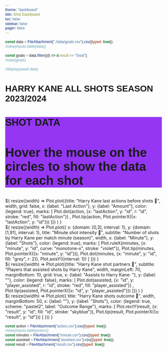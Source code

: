 ```yaml
---
theme: "dashboard"
title: Shot Dashboard
toc: false
sidebar: false
pager: false
---
```

<style>

html{

  font-family: "Bahnschrift", sans-serif;
}

h1, h2, h3 {
  font-family: bahnschrift, sans-serif;

}

figure h2, span{
  font-family: bahnschrift, sans-serif;

}

figure h3 {
  font-family: bahnschrift, sans-serif;

}



h2 b{
  font-family: "Bahnschrift", sans-serif;
}

text, .tooltip {
  font-family: sans-serif;
  font-size: 10pt;
}

text, #tool-data {
  font-family: bahnschrift, sans-serif;
  font-size: 20pt;
}

#container {
max-width: initial;
}


.dim {
  fill-opacity: 0.3;
}

.tooltip {
  position: absolute;
  width: auto;
  height: auto;
  padding: 8px;
  background: #ddd;
  pointer-events: none;
  border: 1px solid #eee;
  border-radius: 10px;
}

.custom-theme {
  --background-color: #4B0082;
  --color: #43FCD5;
  --color-meta: #f3efef ;
  --pitch-line-color: #E0FFFF;
  --pitch-shade-color: #cccccc;
}

g text{

  font-size: 8px;
}

@media (min-width: 640px) {
  .hero h1 {
    font-size: 90px;
  }
}

@media only screen and (max-width: 518px) {
  #tool-data {
      max-width: 408px;
  }
  #chart_card {
      max-width: 408px;
  }


}

}

</style>

<script src="https://d3js.org/d3.v5.min.js"></script>
<script type="text/javascript" src="https://enadol.de/js/d3-soccer/dist/d3-soccer.min.js"></script>
```js
const data = FileAttachment("./data/goals.csv").csv({typed: true});
//view(Inputs.table(data))
```

```js
const goals = data.filter((d) => d.result == "Goal");
//view(goals)
```
```js
//display(await data)
```

# HARRY KANE ALL SHOTS SEASON 2023/2024
<div id="container" class="grid grid-cols-3">
  <div id="tool-data" class="card grid-colspan-2 custom-theme" style="background-color: rgb(137 33 242 / 90%);"><h3>SHOT DATA</h3><h2>Hover the mouse on the circles to show the data for each shot</h2></div>
<div id="chart_card" class="card">
<script type="text/javascript">
const HEIGHT_HEADER = 90;
const HEIGHT_PITCH = 300;
const HEIGHT_FOOTER = 20;
var h = 300;
var teams = {
  'Bayern Munich': { color: 'crimson', side: 'home'},
  Opponent: { color: 'gold', side: 'away' }
  };
const data_harry =(async () =>{ fetch('./_file/data/harryshots.json')
 .then(response => response.json())
 .then(data_harry => {
 console.log(data_harry);
// aquí puedes trabajar con los datos JSON
 const layer = chartCard.select("#above")
    .selectAll(`circle`)
    .data(data_harry)
    .enter()
    .append("circle")
    .attr("cx", (d) => {
      if (d.h_a === "h") {
        return parseFloat(d.X) * 105;
      } else {
        return parseFloat(d.X) * 105;
      }
    })
    .attr("cy", (d) => 68 - parseFloat(d.Y) * 68)
    .attr("stroke", (d) => teams["Bayern Munich"].color)
    .attr("stroke-width", 0.2)
    .attr("fill", (d) =>
      d.result === "Goal" ? teams["Opponent"].color : "gold"
    )
    .attr("fill-opacity", 0.5)
    .attr("r", (d) => parseFloat(d.xG) * 5)
    .on("mouseover", function(d) {
      var me = d3.select(this);
      layer.insert("text")
        .attr("id", "label")
        .attr("x", me.attr("cx"))
        .attr("y", me.attr("cy"))
        .attr("dy", parseFloat(d.xG) + 14)
        .attr("text-anchor", "middle")
        .text(d.result);
      // show what we interacted with
      d3.select("#tool-data").html("<h3>SHOT DATA</h3></br>" +"Result: " + d.result+"</br> Home Team: "+d.h_team+"</br> Away Team: "+d.a_team+"</br> Player Assisted: "+d.player_assisted+"</br> Minute: "+d.minute);
    })
    .on("mouseout", function(d) {
      var me = d3.select(this);
      layer.insert("text")
        .attr("id", "label")
        .attr("x", me.attr("cx"))
        .attr("y", me.attr("cy"))
        .attr("dy", parseFloat(d.xG) + 14)
        .attr("text-anchor", "middle")
        .text(d.result);
      // show what we interacted with
        d3.select("#tool-data").html("<h3>SHOT DATA</h3><h2>Hover the mouse on the circles to show the data for each shot</h2>")});
   })
   .catch(error => {
     console.error('Error al leer el archivo JSON:', error);
   });})();
const pitch = d3.pitch().height(h)
  .clip([[0,0],[105,68]])
  .goals("line")
  .rotate(true)
  .showDirOfPlay(false) // Show an arrow on the plot to indicate the direction of play
  .shadeMiddleThird(false) // Shade the middle third of the pitch
  .pitchStrokeWidth(0.5);
const chart = d3.create('div');
var chartCard = d3.select("#chart_card")
    .attr("class", "card custom-theme")
    .style("background-color", "rgb(137 33 242 / 90%)");
const svg = chartCard
    .append("svg")
    .attr("width", pitch.width())
    .attr("height", pitch.height());
const defs = svg.append("defs");
  // Cut pitch in half
defs
  .append("clipPath")
  .attr("id", "cut-half")
  .append("rect")
  .attr("x", 0)
  .attr("y", pitch.width() / 3 - 175)
  .attr("width", pitch.height())
  .attr("height", pitch.width() - pitch.width() / 2 + 30);
 svg
    .append("g")
    .attr("clip-path", "url(#cut-half)")
    .attr("width", pitch.width())
    .attr("height", pitch.height())
    .call(pitch);
// chartCard
//     .append("g")
//     .attr("transform", 'translate(0, 90)')
//     .call(pitch);
// var g = d3.select('#pitch')
//   .attr("width", 70)
//   .attr("transform", "translate(-38,0)");
</script>
</div>
</div>

<div class="grid grid-cols-3">
  <div class="card">${
    resize((width) => Plot.plot({title: "Harry Kane last actions before shots 🐧",
      width,
      grid: false,
      x: {label: "Last Action"},
      y: {label: "Amount"},
      color: {legend: true},
      marks: [
        Plot.dot(action, {x: "lastAction", y: "id", r: "id", stroke: "red", fill: "lastAction"}) ,
        Plot.tip(action, Plot.pointerX({x: "lastAction", y: "id"}))
      ]})
      )
  }</div>
  <div class="card grid-colspan-2">${
    resize((width) => Plot.plot({
      x: {domain: [0,3], interval: 1},
      y: {domain: [1,91], interval: 1},
      title: "Minute shot intensity 🐧",
      subtitle: "Number of shots by Harry Kane per match minute (season)",
      width,
      x: {label: "Minute"},
      y: {label: "Shots"},
      color: {legend: true},
      marks: [
        Plot.ruleX(minutes, {x: "minute", y: "id", curve: "monotone-x", stroke: "violet"}),
        Plot.tip(minutes, Plot.pointerX({x: "minute", y: "id"})),
        Plot.dot(minutes, {x: "minute", y: "id", fill: "grey", r: 2}),
        Plot.axisY({interval: 1})
      ]
    }))
  }</div>
</div>

<div class="grid grid-cols-3">
  <div class="card grid-colspan-2">${
    resize((width) => Plot.plot({title: "Harry Kane shot partners 🐧",
          subtitle: "Players that assisted shots by Harry Kane",
      width,
      marginLeft: 70,
      marginBottom: 10,
      grid: true,
      x: {label: "Assists to Harry Kane: "},
      y: {label: ""},
      color: {legend: false},
      marks: [
        Plot.dot(assisted, {x: "id", y: "player_assisted", r: "id", stroke: "red", fill: "player_assisted"}) ,
        Plot.tip(assisted, Plot.pointerX({x: "id", y: "player_assisted"}))
      ]})
      )
  }</div>
  <div class="card" style="grid-auto-rows: 204px;">${
    resize((width) => Plot.plot({
      title: "Harry Kane shots outcome 🐧",
      width,
      marginBottom: 50,
      x: {label: ""},
      y: {label: "Shots"},
      color: {legend: true, scheme: "pastel2", label: "Outcome Range"},
      marks: [
        Plot.rectY(result, {x: "result", y: "id", fill: "id", stroke: "skyblue"}),
        Plot.tip(result, Plot.pointerX({x: "result", y: "id"}))
      ]
    }))
  }</div>
</div>

```js
const action = FileAttachment("action.csv").csv({typed: true});
//view(Inputs.table(action))
const minutes = FileAttachment("minute.csv").csv({typed: true});
const assisted = FileAttachment("assisted.csv").csv({typed: true});
const result = FileAttachment("result.csv").csv({typed: true});
```

<!-- ```js
view(Inputs.table(data));
``` -->